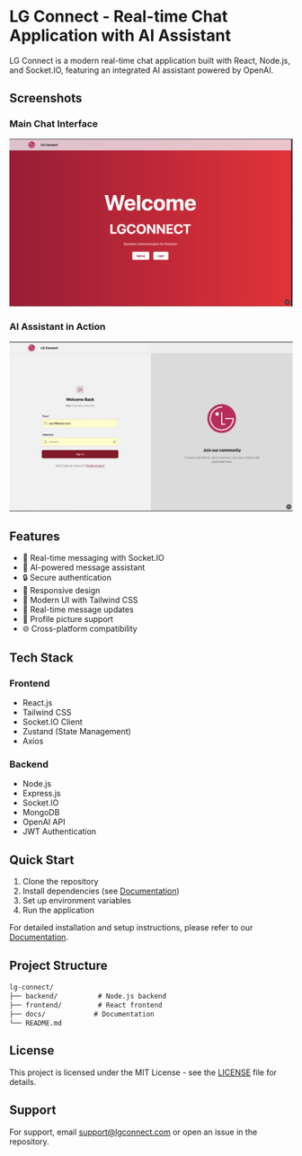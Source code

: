 # LG Connect - Real-time Chat Application with AI Assistant

LG Connect is a modern real-time chat application built with React, Node.js, and Socket.IO, featuring an integrated AI assistant powered by OpenAI.

## Screenshots

### Main Chat Interface
![LG Connect Main Interface](docs/images/app-screenshot-1.png)

### AI Assistant in Action
![LG Connect AI Assistant](docs/images/app-screenshot-2.png)

## Features

- 💬 Real-time messaging with Socket.IO
- 🤖 AI-powered message assistant
- 🔒 Secure authentication
- 📱 Responsive design
- 🎨 Modern UI with Tailwind CSS
- 🔄 Real-time message updates
- 📸 Profile picture support
- 🌐 Cross-platform compatibility

## Tech Stack

### Frontend
- React.js
- Tailwind CSS
- Socket.IO Client
- Zustand (State Management)
- Axios

### Backend
- Node.js
- Express.js
- Socket.IO
- MongoDB
- OpenAI API
- JWT Authentication

## Quick Start

1. Clone the repository
2. Install dependencies (see [Documentation](docs/README.md))
3. Set up environment variables
4. Run the application

For detailed installation and setup instructions, please refer to our [Documentation](docs/README.md).

## Project Structure

```
lg-connect/
├── backend/          # Node.js backend
├── frontend/         # React frontend
├── docs/            # Documentation
└── README.md
```

## License

This project is licensed under the MIT License - see the [LICENSE](LICENSE) file for details.

## Support

For support, email support@lgconnect.com or open an issue in the repository.